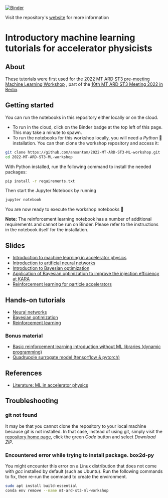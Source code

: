 [![Binder](https://mybinder.org/badge_logo.svg)](https://mybinder.org/v2/gh/ansantam/2022-MT-ARD-ST3-ML-workshop/HEAD)

Visit the repository's [website](https://ansantam.github.io/2022-MT-ARD-ST3-ML-workshop/) for more information

# Introductory machine learning tutorials for accelerator physicists
## About
These tutorials were first used for the [2022 MT ARD ST3 pre-meeting Machine Learning Workshop](https://indico.desy.de/event/35272/)
, part of the [10th MT ARD ST3 Meeting 2022 in Berlin](https://indico.desy.de/event/33584/).

## Getting started

You can run the notebooks in this repository either locally or on the cloud.

- To run in the cloud, click on the Binder badge at the top left of this page. This may take a minute to spawn.
- To run the notebooks for this workshop locally, you will need a *Python* 🐍 installation. 
You can then clone the workshop repository and access it:

```bash
git clone https://github.com/ansantam/2022-MT-ARD-ST3-ML-workshop.git
cd 2022-MT-ARD-ST3-ML-workshop
```

With Python installed, run the following command to install the needed packages:

```bash
pip install -r requirements.txt
```

Then start the Jupyter Notebook by running

```bash
jupyter notebook
```

You are now ready to execute the workshop notebooks 🎉

**Note:** The reinforcement learning notebook has a number of additional requirements and cannot be run on Binder. Please refer to the instructions in the notebook itself for the installation.


## Slides
 - [Introduction to machine learning in accelerator physics](https://github.com/ansantam/2022-MT-ARD-ST3-ML-workshop/blob/main/slides/0-welcome.pdf)
 - [Introduction to artificial neural networks](https://github.com/ansantam/2022-MT-ARD-ST3-ML-workshop/blob/main/slides/1-neural-networks.pdf)
 - [Introduction to Bayesian optimization](https://github.com/ansantam/2022-MT-ARD-ST3-ML-workshop/blob/main/slides/2-bayesian-optimization.pdf)
 - [Application of Bayesian optimization to improve the injection efficiency at KARA ](https://github.com/ansantam/2022-MT-ARD-ST3-ML-workshop/blob/main/slides/3-bo-kara-demo.pdf)
  - [Reinforcement learning for particle accelerators](https://github.com/ansantam/2022-MT-ARD-ST3-ML-workshop/blob/main/slides/3-reinforcement-learning.pdf)

## Hands-on tutorials
- [Neural networks](https://nbviewer.org/github/ansantam/2022-MT-ARD-ST3-ML-workshop/blob/main/1-neural_networks.ipynb)
- [Bayesian optimization](https://nbviewer.org/github/ansantam/2022-MT-ARD-ST3-ML-workshop/blob/main/2-bayesian_optimization.ipynb)
- [Reinforcement learning](https://nbviewer.org/github/ansantam/2022-MT-ARD-ST3-ML-workshop/blob/main/3-reinforcement_learning.ipynb)

### Bonus material
- [Basic reinforcement learning introduction without ML libraries (dynamic programming)](https://nbviewer.org/github/ansantam/2022-MT-ARD-ST3-ML-workshop/blob/main/bonus_material/RL_simple_gridworld.ipynb)
- [Quadrupole surrogate model (tensorflow & pytorch)](https://github.com/ansantam/2022-MT-ARD-ST3-ML-workshop/tree/main/bonus_material/quadrupole_surrogate)

## References
- [Literature: ML in accelerator physics](https://github.com/ansantam/2022-MT-ARD-ST3-ML-workshop/blob/main/references/references.pdf)


## Troubleshooting

### git not found

It may be that you cannot clone the repository to your local machine because git is not installed. In that case, instead of using git, simply visit the [repository home page](https://github.com/ansantam/2022-MT-ARD-ST3-ML-workshop), click the green *Code* button and select *Download ZIP*.

### Encountered error while trying to install package. box2d-py
You might encounter this error on a Linux distribution that does not come with *gcc* installed by default (such as Ubuntu). Run the following commands to fix, then re-run the command to create the environment.

```bash
sudo apt install build-essential
conda env remove --name mt-ard-st3-ml-workshop
```
